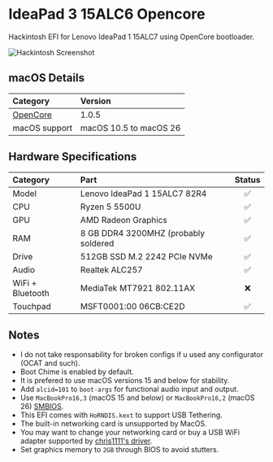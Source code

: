 # IdeaPad 3 15ALC6 Opencore

Hackintosh EFI for Lenovo IdeaPad 1 15ALC7 using OpenCore bootloader.

![Hackintosh Screenshot](images/screenshot.png)

## macOS Details

| Category                                               | Version                |
| :----------------------------------------------------- | :--------------------- |
| [OpenCore](https://github.com/acidanthera/OpenCorePkg) | 1.0.5                  |
| macOS support                                          | macOS 10.5 to macOS 26 |

## Hardware Specifications

| Category         | Part                               | Status |
| :--------------- | :--------------------------------- | :----: |
| Model            | Lenovo IdeaPad 1 15ALC7 82R4 |   ✅   |
| CPU              | Ryzen 5 5500U                      |   ✅   |
| GPU              | AMD Radeon Graphics                |   ✅   |
| RAM              | 8 GB DDR4 3200MHZ (probably soldered  |   ✅   |
| Drive            | 512GB SSD M.2 2242 PCIe NVMe       |   ✅   |
| Audio            | Realtek ALC257                     |   ✅   |
| WiFi + Bluetooth | MediaTek MT7921 802.11AX          |   ❌   |
| Touchpad         | MSFT0001:00 06CB:CE2D              |   ✅   |

## Notes

- I do not take responsability for broken configs if u used any configurator (OCAT and such).
- Boot Chime is enabled by default.
- It is prefered to use macOS versions 15 and below for stability.
- Add `alcid=101` to `boot-args` for functional audio input and output.
- Use `MacBookPro16,3` (macOS 15 and below) or `MacBookPro16,2` (macOS 26) [SMBIOS](https://github.com/corpnewt/GenSMBIOS).
- This EFI comes with `HoRNDIS.kext` to support USB Tethering.
- The built-in networking card is unsupported by MacOS.
- You may want to change your networking card or buy a USB WiFi adapter supported by [chris1111's driver](https://github.com/chris1111/Wireless-USB-OC-Big-Sur-Adapter).
- Set graphics memory to `2GB` through BIOS to avoid stutters.
